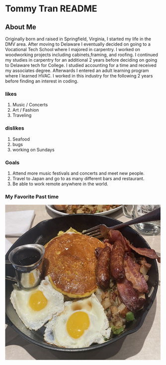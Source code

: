 # Tommy Tran README

## About Me
Originally born and raised in Springfield, Virginia, I started my life in the DMV area. After moving to Delaware I eventually decided on going to a Vocational Tech School where I majored in carpentry. I worked on woodworking projects including cabinets,framing, and roofing. I continued my studies in carpentry for an additional 2 years before deciding on going to Delaware tech for College. I studied accounting for a time and received my associates degree. Afterwards I entered an adult learning  program where I learned HVAC. I worked in this industry for the following 2 years before finding an interest in coding.

### likes

1. Music / Concerts
1. Art / Fashion
1. Traveling 

### dislikes
1. Seafood
2. bugs
3. working on Sundays

### Goals

1. Attend more music festivals and concerts and meet new people.
1. Travel to Japan and go to as many different bars and restaurant.
1. Be able to work remote anywhere in the world.

### My Favorite Past time

<img src= "Images/pancakes.jpg"  style="width:500px; height:500px;"/>
